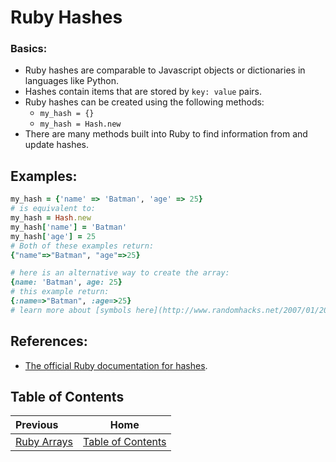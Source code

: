 # Ruby Hashes

### Basics:

- Ruby hashes are comparable to Javascript objects or dictionaries in languages like Python.
- Hashes contain items that are stored by `key: value` pairs.
- Ruby hashes can be created using the following methods:
  - `my_hash = {}`
  - `my_hash = Hash.new`
- There are many methods built into Ruby to find information from and update hashes.

## Examples:

```ruby
my_hash = {'name' => 'Batman', 'age' => 25}
# is equivalent to:
my_hash = Hash.new
my_hash['name'] = 'Batman'
my_hash['age'] = 25
# Both of these examples return:
{"name"=>"Batman", "age"=>25}
```

```ruby
# here is an alternative way to create the array:
{name: 'Batman', age: 25}
# this example return:
{:name=>"Batman", :age=>25}
# learn more about [symbols here](http://www.randomhacks.net/2007/01/20/13-ways-of-looking-at-a-ruby-symbol/)
```

## References:

- [The official Ruby documentation for hashes](http://ruby-doc.org/core-2.2.0/Hash.html).

## Table of Contents

| Previous | Home |
| :---         |     :---:      |
| [Ruby Arrays](Ruby-Arrays)   | [Table of Contents](Ruby) |
